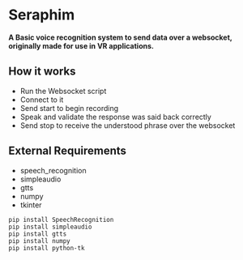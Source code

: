 # Seraphim
**A Basic voice recognition system to send data over a websocket, originally made for use in VR applications.**

## How it works
- Run the Websocket script
- Connect to it
- Send start to begin recording
- Speak and validate the response was said back correctly
- Send stop to receive the understood phrase over the websocket

## External Requirements
- speech_recognition
- simpleaudio
- gtts
- numpy
- tkinter

```
pip install SpeechRecognition
pip install simpleaudio
pip install gtts
pip install numpy
pip install python-tk
```
